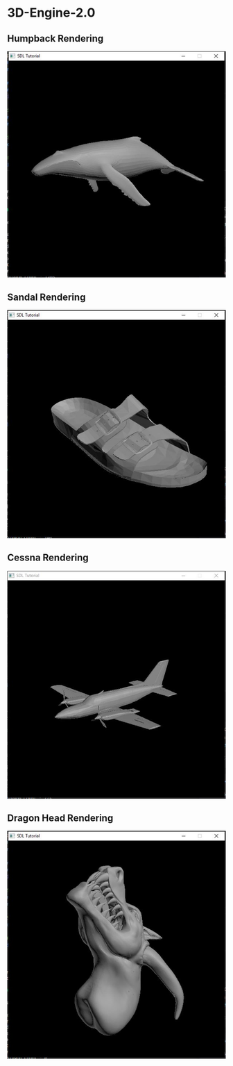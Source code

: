 # 3D-Engine-2.0

## Humpback Rendering
![alt text](https://github.com/ShamsArfeen/3D-Engine-2.0/blob/main/whale.JPG?raw=true)
## Sandal Rendering
![alt text](https://github.com/ShamsArfeen/3D-Engine-2.0/blob/main/sandal.JPG?raw=true)
## Cessna Rendering
![alt text](https://github.com/ShamsArfeen/3D-Engine-2.0/blob/main/plane.JPG?raw=true)
## Dragon Head Rendering
![alt text](https://github.com/ShamsArfeen/3D-Engine-2.0/blob/main/dragonhead.JPG?raw=true)
